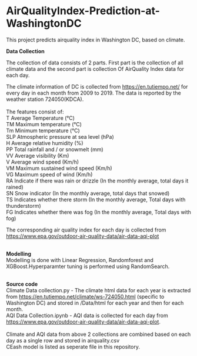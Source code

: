 # AirQualityIndex-Prediction-at-WashingtonDC

This project predicts airquality index in Washington DC, based on climate. 

**Data Collection**

The collection of data consists of 2 parts. First part is the collection of all climate data  and the second part is collection Of AirQuality Index data for each day.

The climate information of DC is collected from https://en.tutiempo.net/ for every day in each month from 2009 to 2019.
The data is reported by the weather station 724050(KDCA). 
<br /> <br />The features consist of:
<br /> T	Average Temperature (°C)
<br /> TM	Maximum temperature (°C)
<br />Tm	Minimum temperature (°C)
<br />SLP	Atmospheric pressure at sea level (hPa)
<br />H	Average relative humidity (%)
<br />PP	Total rainfall and / or snowmelt (mm)
<br />VV	Average visibility (Km)
<br />V	Average wind speed (Km/h)
<br />VM	Maximum sustained wind speed (Km/h)
<br />VG	Maximum speed of wind (Km/h)
<br />RA	Indicate if there was rain or drizzle (In the monthly average, total days it rained)
<br />SN	Snow indicator (In the monthly average, total days that snowed)
<br />TS	Indicates whether there storm (In the monthly average, Total days with thunderstorm)
<br />FG	Indicates whether there was fog (In the monthly average, Total days with fog)

The corresponding air quality index for each day is collected from 
https://www.epa.gov/outdoor-air-quality-data/air-data-aqi-plot

<br />**Modelling**
<br />Modelling is done with Linear Regression, Randomforest and XGBoost.Hyperparamter tuning is performed using RandomSearch.

<br />**Source code**
<br />Climate Data collection.py - The climate html data for each year is extracted from https://en.tutiempo.net/climate/ws-724050.html (specific to Washington DC) and stored in /Data/html for each year and then for each month.
<br />AQI Data Collection.ipynb - AQI data is collected for each day from https://www.epa.gov/outdoor-air-quality-data/air-data-aqi-plot.  
<br />Climate and AQI data from above 2 collections are combined based on each day as a single row and stored in airquality.csv
<br />CEash model is listed as seperate file in this repository.  





